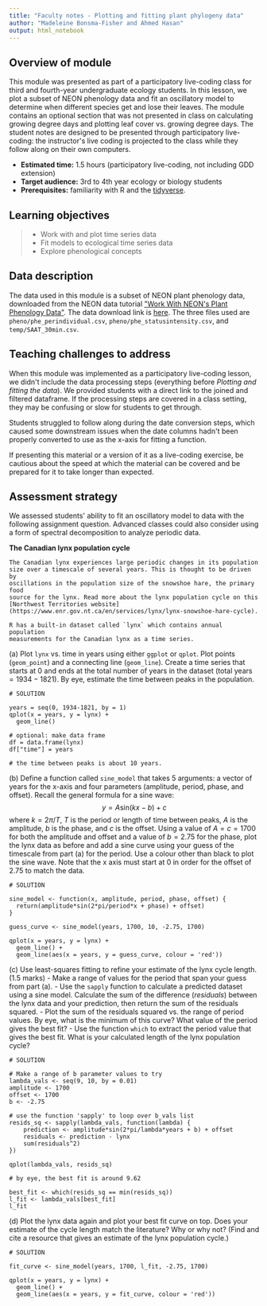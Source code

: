 ```yaml
---
title: "Faculty notes - Plotting and fitting plant phylogeny data"
author: "Madeleine Bonsma-Fisher and Ahmed Hasan"
output: html_notebook
---
```


## Overview of module

This module was presented as part of a participatory live-coding class for third and 
fourth-year undergraduate ecology students. In this lesson, we plot a subset of NEON 
phenology data and fit an oscillatory model to determine when different species get and 
lose their leaves. The module contains an optional section that was not presented in 
class on calculating growing degree days and plotting leaf cover vs. growing degree days.
The student notes are designed to be presented through participatory live-coding:
the instructor's live coding is projected to the class while they follow along on their own computers.

* **Estimated time:** 1.5 hours (participatory live-coding, not including GDD extension)
* **Target audience:** 3rd to 4th year ecology or biology students
* **Prerequisites:** familiarity with R and the [tidyverse](https://www.tidyverse.org/).

## Learning objectives
> - Work with and plot time series data
> - Fit models to ecological time series data
> - Explore phenological concepts 

## Data description

The data used in this module is a subset of NEON plant phenology data, downloaded from
the NEON data tutorial 
["Work With NEON's Plant Phenology Data"](https://www.neonscience.org/neon-plant-pheno-data-r).
The data download link is [here](https://ndownloader.figshare.com/files/9012085).
The three files used are `pheno/phe_perindividual.csv`, `pheno/phe_statusintensity.csv`, and 
`temp/SAAT_30min.csv`.

## Teaching challenges to address

When this module was implemented as a participatory live-coding lesson, 
we didn't include the data processing steps (everything before *Plotting and fitting the data*).
We provided students with a direct link to the joined and filtered dataframe.
If the processing steps are covered in a class setting, they may be confusing
or slow for students to get through.

Students struggled to follow along during the date conversion steps, which 
caused some downstream issues when the date columns hadn't been properly converted
to use as the x-axis for fitting a function. 

If presenting this material or a version of it as a live-coding exercise, 
be cautious about the speed at which the material can be covered and 
be prepared for it to take longer than expected. 

## Assessment strategy

We assessed students' ability to fit an oscillatory model to data with the following assignment question. Advanced classes could also consider using a form of spectral decomposition to analyze periodic data.

**The Canadian lynx population cycle**

    The Canadian lynx experiences large periodic changes in its population 
    size over a timescale of several years. This is thought to be driven by 
    oscillations in the population size of the snowshoe hare, the primary food 
    source for the lynx. Read more about the lynx population cycle on this 
    [Northwest Territories website](https://www.enr.gov.nt.ca/en/services/lynx/lynx-snowshoe-hare-cycle).
    
    R has a built-in dataset called `lynx` which contains annual population 
    measurements for the Canadian lynx as a time series. 

(a) Plot `lynx` vs. time in years using either `ggplot` or `qplot`. 
    Plot points (`geom_point`) and a connecting line (`geom_line`). 
    Create a time series that starts at 0 and ends at the total number of 
    years in the dataset (total years $= 1934-1821$).
    By eye, estimate the time between peaks in the population. 

```{r}
# SOLUTION

years = seq(0, 1934-1821, by = 1)
qplot(x = years, y = lynx) +
  geom_line()

# optional: make data frame 
df = data.frame(lynx)
df["time"] = years

# the time between peaks is about 10 years. 
```

(b) Define a function called `sine_model` that takes 5 arguments: a vector of years
    for the x-axis and four parameters (amplitude, period, phase, and offset). 
    Recall the general formula for a sine wave:
    $$y = A \text{sin}(kx - b) + c$$
    where $k = 2\pi / T$, $T$ is the period or length of time between peaks,
    $A$ is the amplitude, $b$ is the phase, and $c$ is the offset.
    Using a value of $A = c = 1700$ for both the amplitude and offset and a value of 
    $b = 2.75$ for the phase, plot the lynx data as before and add a sine curve 
    using your guess of the timescale from part (a) for the period.
    Use a colour other than black to plot the sine wave. 
    Note that the x axis must start at 0 in order for the offset of $2.75$
    to match the data. 

```{r}
# SOLUTION

sine_model <- function(x, amplitude, period, phase, offset) {
  return(amplitude*sin(2*pi/period*x + phase) + offset)
}

guess_curve <- sine_model(years, 1700, 10, -2.75, 1700)

qplot(x = years, y = lynx) +
  geom_line() +
  geom_line(aes(x = years, y = guess_curve, colour = 'red'))
```

(c) Use least-squares fitting to refine your estimate of the lynx cycle length. (1.5 marks)
    - Make a range of values for the period that span your guess from part (a).
    - Use the `sapply` function to calculate a predicted dataset using a sine model. 
    Calculate the sum of the difference (*residuals*) between the lynx data and
    your prediction, then return the sum of the residuals squared.
    - Plot the sum of the residuals squared vs. the range of period values. By eye,
    what is the minimum of this curve? What value of the period gives the best fit?
    - Use the function `which` to extract the period value that gives the best fit. 
    What is your calculated length of the lynx population cycle?
    
```{r}
# SOLUTION

# Make a range of b parameter values to try
lambda_vals <- seq(9, 10, by = 0.01)
amplitude <- 1700
offset <- 1700
b <- -2.75

# use the function 'sapply' to loop over b_vals list
resids_sq <- sapply(lambda_vals, function(lambda) {
    prediction <- amplitude*sin(2*pi/lambda*years + b) + offset
    residuals <- prediction - lynx
    sum(residuals^2)
})
```

```{r}
qplot(lambda_vals, resids_sq)

# by eye, the best fit is around 9.62
```

```{r}
best_fit <- which(resids_sq == min(resids_sq))
l_fit <- lambda_vals[best_fit] 
l_fit
```

(d) Plot the lynx data again and plot your best fit curve on top. 
    Does your estimate of the cycle length match the literature?
    Why or why not? (Find and cite a resource that gives an estimate
    of the lynx population cycle.)

```{r}
# SOLUTION

fit_curve <- sine_model(years, 1700, l_fit, -2.75, 1700)

qplot(x = years, y = lynx) +
  geom_line() +
  geom_line(aes(x = years, y = fit_curve, colour = 'red'))
```
